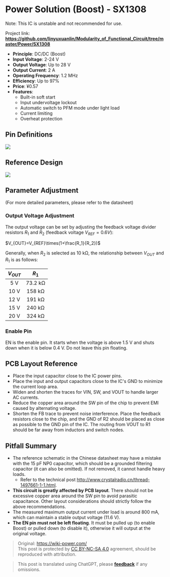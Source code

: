 # Power Solution (Boost) - SX1308

Note: This IC is unstable and not recommended for use.

Project link: **<https://github.com/linyuxuanlin/Modularity_of_Functional_Circuit/tree/master/Power/SX1308>**

- **Principle**: DC/DC (Boost)
- **Input Voltage**: 2-24 V
- **Output Voltage**: Up to 28 V
- **Output Current**: 2 A
- **Operating Frequency**: 1.2 MHz
- **Efficiency**: Up to 97%
- **Price**: ¥0.57
- **Features**:
  - Built-in soft start
  - Input undervoltage lockout
  - Automatic switch to PFM mode under light load
  - Current limiting
  - Overheat protection

## Pin Definitions

![](https://img.wiki-power.com/d/wiki-media/img/20210713154103.png)

## Reference Design

![](https://img.wiki-power.com/d/wiki-media/img/20210715141625.png)

## Parameter Adjustment

(For more detailed parameters, please refer to the datasheet)

### Output Voltage Adjustment

The output voltage can be set by adjusting the feedback voltage divider resistors $R_1$ and $R_2$ (feedback voltage $V_{REF}=0.6 V$):

$V_{OUT}=V_{REF}\times(1+\frac{R_1}{R_2})$

Generally, when $R_2$ is selected as 10 kΩ, the relationship between $V_{OUT}$ and $R_1$ is as follows:

| $V_{OUT}$ |  $R_1$  |
| :-------: | :-----: |
|    5 V    | 73.2 kΩ |
|   10 V    | 158 kΩ  |
|   12 V    | 191 kΩ  |
|   15 V    | 240 kΩ  |
|   20 V    | 324 kΩ  |

### Enable Pin

EN is the enable pin. It starts when the voltage is above 1.5 V and shuts down when it is below 0.4 V. Do not leave this pin floating.

## PCB Layout Reference

- Place the input capacitor close to the IC power pins.
- Place the input and output capacitors close to the IC's GND to minimize the current loop area.
- Widen and shorten the traces for VIN, SW, and VOUT to handle larger AC currents.
- Reduce the copper area around the SW pin of the chip to prevent EMI caused by alternating voltage.
- Shorten the FB trace to prevent noise interference. Place the feedback resistors close to the chip, and the GND of R2 should be placed as close as possible to the GND pin of the IC. The routing from VOUT to R1 should be far away from inductors and switch nodes.

## Pitfall Summary

- The reference schematic in the Chinese datasheet may have a mistake with the 15 pF NP0 capacitor, which should be a grounded filtering capacitor (it can also be omitted). If not removed, it cannot handle heavy loads.
  - Refer to the technical post <http://www.crystalradio.cn/thread-1497661-1-1.html>.
- **This circuit is greatly affected by PCB layout**. There should not be excessive copper area around the SW pin to avoid parasitic capacitance. Other layout considerations should strictly follow the above recommendations.
- The measured maximum output current under load is around 800 mA, which can maintain a stable output voltage (11.6 V).
- **The EN pin must not be left floating**. It must be pulled up (to enable Boost) or pulled down (to disable it), otherwise it will output at the original voltage.

> Original: <https://wiki-power.com/>  
> This post is protected by [CC BY-NC-SA 4.0](https://creativecommons.org/licenses/by/4.0/deed.en) agreement, should be reproduced with attribution.

> This post is translated using ChatGPT, please [**feedback**](https://github.com/linyuxuanlin/Wiki_MkDocs/issues/new) if any omissions.